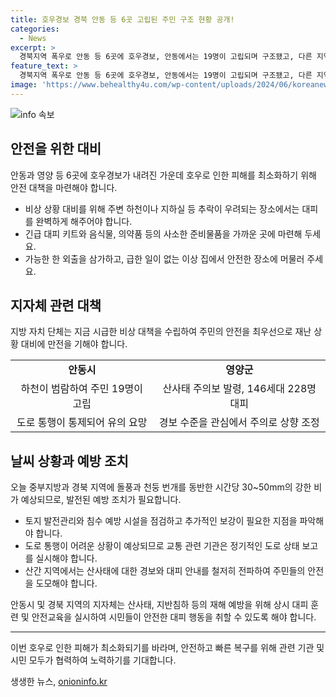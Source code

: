 ```yaml
---
title: 호우경보 경북 안동 등 6곳 고립된 주민 구조 현황 공개!
categories:
  - News
excerpt: >
  경북지역 폭우로 안동 등 6곳에 호우경보, 안동에서는 19명이 고립되며 구조됐고, 다른 지역에서도 구조작업이 이뤄지고 있습니다. 중부·경북 북부에 호우특보, 당국은 대책본부를 가동하고 위기경보 수준을 상향 조정했습니다. 시간당 10~30mm 비가 내리며 산사태 위험이 있는 지역에서는 대피가 이뤄지고 있습니다. 전북과 경북에는 돌풍과 천둥 번개를 동반한 강한 비가 예상되고 있습니다.
feature_text: >
  경북지역 폭우로 안동 등 6곳에 호우경보, 안동에서는 19명이 고립되며 구조됐고, 다른 지역에서도 구조작업이 이뤄지고 있습니다. 중부·경북 북부에 호우특보, 당국은 대책본부를 가동하고 위기경보 수준을 상향 조정했습니다. 시간당 10~30mm 비가 내리며 산사태 위험이 있는 지역에서는 대피가 이뤄지고 있습니다. 전북과 경북에는 돌풍과 천둥 번개를 동반한 강한 비가 예상되고 있습니다.
image: 'https://www.behealthy4u.com/wp-content/uploads/2024/06/koreanews.jpg'
---
```


<p><img src="https://www.behealthy4u.com/wp-content/uploads/2024/06/koreanews.jpg" alt="info 속보" /></p>

<h2 data-ke-size="size26">안전을 위한 대비</h2>

<p data-ke-size="size16">안동과 영양 등 6곳에 호우경보가 내려진 가운데 호우로 인한 피해를 최소화하기 위해 안전 대책을 마련해야 합니다.</p>

<ul>
    <li>비상 상황 대비를 위해 주변 하천이나 지하실 등 추락이 우려되는 장소에서는 대피를 완벽하게 해주어야 합니다.</li>
    <li>긴급 대피 키트와 음식물, 의약품 등의 사소한 준비물품을 가까운 곳에 마련해 두세요.</li>
    <li>가능한 한 외출을 삼가하고, 급한 일이 없는 이상 집에서 안전한 장소에 머물러 주세요.</li>
</ul>

<h2 data-ke-size="size26">지자체 관련 대책</h2>

<p data-ke-size="size16">지방 자치 단체는 지금 시급한 비상 대책을 수립하여 주민의 안전을 최우선으로 재난 상황 대비에 만전을 기해야 합니다.</p>

<table>
    <tr>
        <td style="text-align: center; height: 17px;"><b>안동시</b></td>
        <td style="text-align: center; height: 17px;"><b>영양군</b></td>
    </tr>
    <tr>
        <td style="text-align: center; height: 17px;">하천이 범람하여 주민 19명이 고립</td>
        <td style="text-align: center; height: 17px;">산사태 주의보 발령, 146세대 228명 대피</td>
    </tr>
    <tr>
        <td style="text-align: center; height: 17px;">도로 통행이 통제되어 유의 요망</td>
        <td style="text-align: center; height: 17px;">경보 수준을 관심에서 주의로 상향 조정</td>
    </tr>
</table>

<h2 data-ke-size="size26">날씨 상황과 예방 조치</h2>

<p data-ke-size="size16">오늘 중부지방과 경북 지역에 돌풍과 천둥 번개를 동반한 시간당 30~50mm의 강한 비가 예상되므로, 발전된 예방 조치가 필요합니다.</p>

<ul>
    <li>토지 발전관리와 침수 예방 시설을 점검하고 추가적인 보강이 필요한 지점을 파악해야 합니다.</li>
    <li>도로 통행이 어려운 상황이 예상되므로 교통 관련 기관은 정기적인 도로 상태 보고를 실시해야 합니다.</li>
    <li>산간 지역에서는 산사태에 대한 경보와 대피 안내를 철저히 전파하여 주민들의 안전을 도모해야 합니다.</li>
</ul>

<p data-ke-size="size16">안동시 및 경북 지역의 지자체는 산사태, 지반침하 등의 재해 예방을 위해 상시 대피 훈련 및 안전교육을 실시하여 시민들이 안전한 대피 행동을 취할 수 있도록 해야 합니다.</p>

<hr>

<p data-ke-size="size16">이번 호우로 인한 피해가 최소화되기를 바라며, 안전하고 빠른 복구를 위해 관련 기관 및 시민 모두가 협력하여 노력하기를 기대합니다.</p>
생생한 뉴스, <a href="https://onioninfo.kr" rel="dofollow">onioninfo.kr</a>


